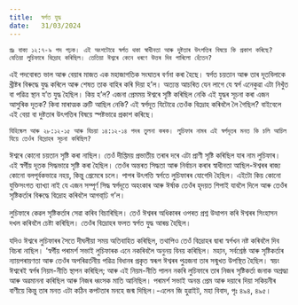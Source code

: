 ```yaml
---
title:  স্বৰ্গত যুদ্ধ
date:   31/03/2024
---
```


`প্ৰঃ বাক্য ১২:৭-৯ পদ পঢ়ক। এই অংশটোৱে স্বৰ্গত থকা স্বাধীনতা আৰু দুষ্টতাৰ উৎপত্তিৰ বিষয়ে কি প্ৰকাশ কৰিছে? যেতিয়া লুচিফাৰে বিদ্ৰোহ কৰিছিল। তেতিয়া ঈশ্বৰে কেনে ধৰণে উত্তৰ দিব পাৰিলো হেঁতেন?`

এই পদবোৰত ভাল আৰু বেয়াৰ মাজত এক মহাজাগতিক সংঘাতৰ বৰ্ণনা কৰা হৈছে। স্বৰ্গত চয়তান আৰু তাৰ দূতবিলাকে খ্ৰীষ্টৰ বিৰুদ্ধে যুদ্ধ কৰিলে আৰু শেষত তাক বাহিৰ কৰি দিয়া হ’ল। অত্যন্ত আচৰিত যেন লাগে যে স্বৰ্গ এনেকুৱা এটা নিখুঁত বা পৱিত্ৰ স্থান য’ত যুদ্ধ হৈছিল। কিয় হ’ল? এজনা প্ৰেমময় ঈশ্বৰে সৃষ্টি কৰিছিল নেকি এই যুদ্ধৰ সূচনা কৰা এজন আসুৰিক দূতক? কিবা মাৰাত্মক ত্ৰুটি আছিল নেকি? এই স্বৰ্গদূত যিটোৱে তেওঁক বিদ্ৰোহ কৰিবলৈ লৈ গৈছিল? বাইবেলে এই বেয়া বা দুষ্টতাৰ উৎপত্তিৰ বিষয়ে স্পষ্টভাৱে প্ৰকাশ কৰিছে।

`যিহিষ্কেল আৰু ২৮:১২-১৫ আৰু যিচয়া ১৪:১২-১৪ পদৰ তুলনা কৰক। লুচিফাৰ নামৰ এই স্বৰ্গদূতৰ মনত কি চলি আচিল যিয়ে তেওঁৰ বিদ্ৰোহৰ সূচনা কৰিছিল?`

ঈশ্বৰে কোনো চয়তান সৃষ্টি কৰা নাছিল। তেওঁ দীপ্তিময় প্ৰভাতীয় তৰাৰ দৰে এটা প্ৰাণী সৃষ্টি কৰিছিল যাৰ নাম লুচিফাৰ। এই স্বৰ্গীয় দূতক সিদ্ধভাৱে সৃষ্টি কৰা হৈছিল। তেওঁৰ অন্তৰত সিদ্ধতা আৰু নিৰ্বাচন কৰাৰ স্বাধীনতা আছিল-ঈশ্বৰৰ ৰাজ্য কোনো বলপূৰ্বকভাৱে নহয়, কিন্তু প্ৰেমেৰে চলে। পাপৰ উৎপত্তি স্বৰ্গতে লুচিফাৰৰ যোগেদি হৈছিল। এইটো কিয় কোনো যুক্তিসংগত ব্যাখ্যা নাই যে এজন সম্পূৰ্ণ সিদ্ধ স্বৰ্গদূতে অহংকাৰ আৰু ঈৰ্ষাক তেওঁৰ হৃদয়ত শিপাই যাবলৈ দিলে আৰু তেওঁৰ সৃষ্টিকৰ্তাৰ বিৰুদ্ধে বিদ্ৰোহ কৰিবলৈ আগবাঢি় গ’ল।

লুচিফাৰে কেৱল সৃষ্টিকৰ্তাৰ সেৱা কৰিব বিচাৰিছিল। তেওঁ ঈশ্বৰৰ অধিকাৰৰ ওপৰত প্ৰশ্ন উত্থাপন কৰি ঈশ্বৰৰ সিংহাসন দখল কৰিবলৈ চেষ্টা কৰিছিল। তেওঁৰ বিদ্ৰোহৰ ফলত স্বৰ্গত যুদ্ধ আৰম্ভ হৈছিল।

যদিও ঈশ্বৰে লুচিফাৰৰ সৈতে দীঘলীয়া সময় অতিবাহিত কৰিছিল, তথাপিও তেওঁ বিদ্ৰোহৰ দ্বাৰা স্বৰ্গখন নষ্ট কৰিবলৈ দিব বিচৰা নাছিল। ‘স্বৰ্গীয় পৰামৰ্শ সভাই লুচিফাৰক এনে নকৰিবলৈ অনুনয় বিনয় কৰিছিল। মহান, সৰ্বশ্ৰেষ্ঠ আৰু সৃষ্টিকৰ্তাৰ ন্যায়পৰায়ণতা আৰু তেওঁৰ অপৰিৱৰ্তনীয় পৱিত্ৰ বিধানৰ প্ৰকৃত স্বৰূপ ঈশ্বৰৰ পুত্ৰজনা তাৰ সন্মুখত উপস্থিত হৈছিল। স্বয়ং ঈশ্বৰেই স্বৰ্গৰ নিয়ম-নীতি স্থাপন কৰিছিল; আৰু এই নিয়ম-নীতি পালন নকৰি লুচিফাৰে তাৰ নিজৰ সৃষ্টিকৰ্তা জনাক অশ্ৰদ্ধা আৰু অৱমাননা কৰিছিল আৰু নিজৰ ধ্বংসক মাতি আনিছিল। পৰামৰ্শ সভাই অনন্ত প্ৰেম আৰু দয়াৰে দিয়া সকিয়নীৰ বাণীয়ে কিন্তু তাৰ মনত এটা কঠিন কপটতাৰ মনহে জন্ম দিছিল।-এলেন জি হুৱাইট, মহা বিবাদ, পৃঃ ৪৯৪, ৪৯৫।